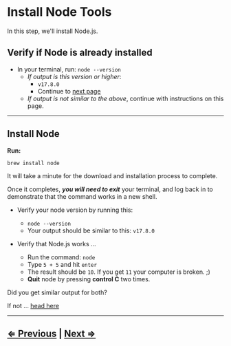 # Install Node Tools

In this step, we'll install Node.js.

## Verify if Node is already installed

- In your terminal, run: `node --version`
  - *If output is this version or higher*:
    - `v17.8.0`
    - Continue to [next page](./7-live-server.md)
  - *If output is not similar to the above*, continue with instructions on this page.

---

## Install Node

**Run:**

`brew install node`

It will take a minute for the download and installation process to complete.

Once it completes, ***you will need to exit*** your terminal, and log back in to demonstrate that the command works in a new shell.

- Verify your node version by running this:
  - `node --version`
  - Your output should be similar to this:
    `v17.8.0`

- Verify that Node.js works ...
  - Run the command: `node`
  - Type `5 + 5` and hit `enter`
  - The result should be `10`.  If you get `11` your computer is broken. ;)
  - **Quit** node by pressing **control C** two times.

Did you get similar output for both?

If not ... [head here](../../error/error.md)

---

## [⇐ Previous](./5-ohmyzsh.md) | [Next ⇒](./7-live-server.md)
